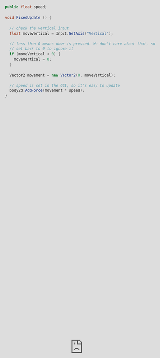 extends: default.liquid

title: Adding a player and handling input
date: 11 Mar 2017 12:00:00 +0000
description: Being able to interact with the game is usually a good idea.
slug: adding-player-and-handling-input
---

# Adding a player and handling input

Generally, games involve a player being able to interact with things, and our fish game was completely lacking these. First things first: a player character is now in the game:

![The player character](/img/player.png)

Lovely, isn't it? The player character is just a rectangle; this will probably be very similar in the final game since you need to be able to see if you're over the fish, and this is nice and thin at the moment.

The player needs to be able to move up and down to chase the fish, so we now have basic keyboard controls (just the up key). Gravity will pull the player down, so you can't directly control your height - you can move up the screen, but will have to rely on gravity if the fish moves down the screen. This adds a bit of challenge: if you could precisely move up and down the screen, it would be far too easy to keep your avatar over the target.

For phones keyboard controls will be replaced with tap to move up, and this one-key approach should make changing key-bindings easier in the future.

<div class="video">
  <iframe src='https://gfycat.com/ifr/PersonalTintedBlackfly' frameborder='0' scrolling='no' width='100%' height='100%' style='position:absolute;top:0;left:0;' allowfullscreen></iframe>
</div>

Actually moving the player component is pretty simple - add a 2D body object to the component, which means forces can be applied to the component, and then in the update function check whether the vertical axis input is pressed. If so, then apply upward force to the component, so the player accelerates upwards while the button is pressed. The down arrow input is ignored - the player can only apply upwards force, and will have to rely on gravity to pull them back down.

```cs
public float speed;

void FixedUpdate () {

  // check the vertical input
  float moveVertical = Input.GetAxis("Vertical");

  // less than 0 means down is pressed. We don't care about that, so
  // set back to 0 to ignore it
  if (moveVertical < 0) {
    moveVertical = 0;
  }

  Vector2 movement = new Vector2(0, moveVertical);

  // speed is set in the GUI, so it's easy to update
  body2d.AddForce(movement * speed);
}
```

Now we can move up the screen by pressing a button, and the gravity will gradually pull the player back down when the button isn't pressed.

